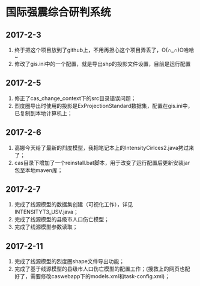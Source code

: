 国际强震综合研判系统
===================================

## 2017-2-3
1. 终于把这个项目放到了github上，不用再担心这个项目弄丢了，O(∩_∩)O哈哈~
2. 修改了gis.ini中的一个配置，就是导出shp的投影文件设置，目前是运行配置

## 2017-2-5
1. 修正了cas_change_context下的src目录错误问题；
2. 烈度圈导出时使用的投影是ExProjectionStandard数据集，配置在gis.ini中，已复制到本地计算机上；

## 2017-2-6
1. 高娜今天给了最新的烈度模型，我把笔记本上的IntensityCirlces2.java拷过来了；
2. cas目录下增加了一个reinstall.bat脚本，用于改变了运行配置后更新安装jar包至本地maven库；

## 2017-2-7
1. 完成了线源模型的数据集创建（可视化工作），详见INTENSITYT3_USV.java；
2. 完成了线源模型的县级市人口伤亡模型；
3. 完成了线源模型参数读取；

## 2017-2-11
1. 完成了线源模型的烈度圈shape文件导出功能；
2. 完成了基于线源模型的县级市人口伤亡模型的配置工作；(搜救上的网页也配好了，需要修改caswebapp下的models.xml和task-config.xml)；